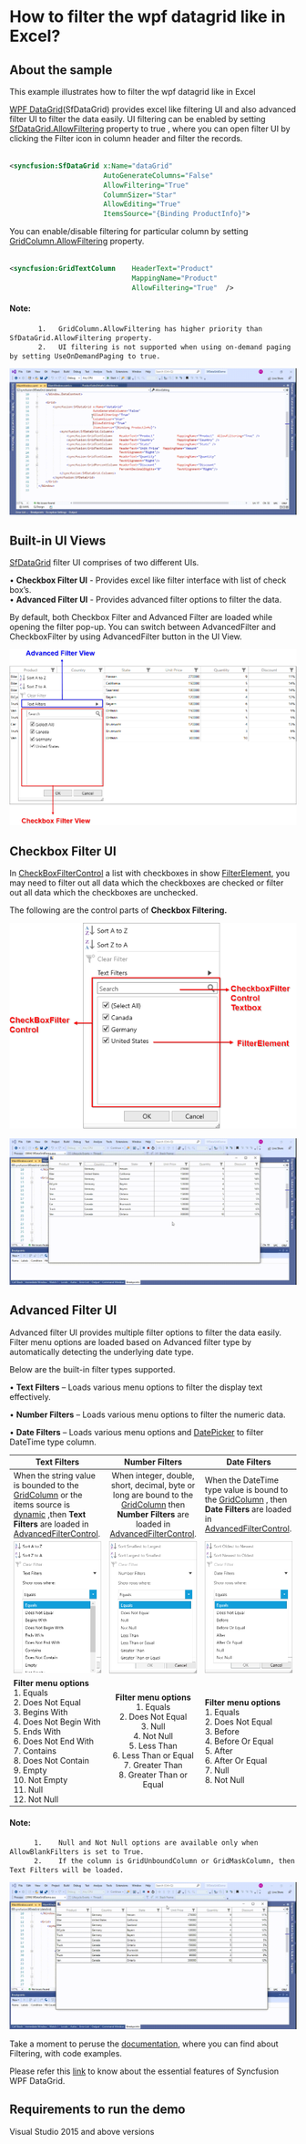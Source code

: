 # How to filter the wpf datagrid like in Excel?

## About the sample
This example illustrates how to filter the wpf datagrid like in Excel

[WPF DataGrid](https://www.syncfusion.com/wpf-ui-controls/datagrid)(SfDataGrid) provides excel like filtering UI and also advanced filter UI to filter the data easily. UI filtering can be enabled by setting [SfDataGrid.AllowFiltering](https://help.syncfusion.com/cr/wpf/Syncfusion.UI.Xaml.Grid.SfDataGrid.html#Syncfusion_UI_Xaml_Grid_SfDataGrid_AllowFiltering) property to true , where you can open filter UI by clicking the Filter icon in column header and filter the records.

```XML

<syncfusion:SfDataGrid x:Name="dataGrid"    
                       AutoGenerateColumns="False"
                       AllowFiltering="True"
                       ColumnSizer="Star"
                       AllowEditing="True"
                       ItemsSource="{Binding ProductInfo}">

```

You can enable/disable filtering for particular column by setting [GridColumn.AllowFiltering](https://help.syncfusion.com/cr/wpf/Syncfusion.UI.Xaml.Grid.GridColumn.html#Syncfusion_UI_Xaml_Grid_GridColumn_AllowFiltering) property.

```XML

<syncfusion:GridTextColumn    HeaderText="Product" 
                              MappingName="Product"  
                              AllowFiltering="True"  />

```
#### Note:
```    
       1.	GridColumn.AllowFiltering has higher priority than SfDataGrid.AllowFiltering property.
       2.	UI filtering is not supported when using on-demand paging by setting UseOnDemandPaging to true.
```

![Shows the filter applied in SfDataGrid](ExcelLikeFilter.gif)

## Built-in UI Views

[SfDataGrid](https://help.syncfusion.com/cr/wpf/Syncfusion.UI.Xaml.Grid.SfDataGrid.html) filter UI comprises of two different UIs.
        
•	**Checkbox Filter UI** - Provides excel like filter interface with list of check box’s.        
•	**Advanced Filter UI** - Provides advanced filter options to filter the data.

By default, both Checkbox Filter and Advanced Filter are loaded while opening the filter pop-up. You can switch between AdvancedFilter and CheckboxFilter by using AdvancedFilter button in the UI View.

![Displays the two UI views in SfDataGrid](ExcelFilterUIView.png)

## Checkbox Filter UI

In [CheckBoxFilterControl](https://help.syncfusion.com/cr/wpf/Syncfusion.UI.Xaml.Grid.CheckboxFilterControl.html) a list with checkboxes in show [FilterElement](https://help.syncfusion.com/cr/wpf/Syncfusion.UI.Xaml.Grid.FilterElement.html), you may need to filter out all data which the checkboxes are checked or filter out all data which the checkboxes are unchecked.

The following are the control parts of **Checkbox Filtering.**

![Control parts of Checkbox Filtering](CheckBoxFilterControl.png)

![CheckBoxFilter applied in SfDataGrid](CheckBoxFiltering.gif)

## Advanced Filter UI

Advanced filter UI provides multiple filter options to filter the data easily. Filter menu options are loaded based on Advanced filter type by automatically detecting the underlying date type.

Below are the built-in filter types supported.

•	**Text Filters** – Loads various menu options to filter the display text effectively.

•	**Number Filters** – Loads various menu options to filter the numeric data.

•	**Date Filters** – Loads various menu options and [DatePicker](https://docs.microsoft.com/en-us/dotnet/api/system.windows.controls.datepicker?redirectedfrom=MSDN&view=net-5.0) to filter DateTime type column.

|   Text Filters       	|   Number Filters  | Date Filters        |
| ----------------------|:-----------------:|---------------------|
| When the string value is bounded to the [GridColumn](https://help.syncfusion.com/cr/wpf/Syncfusion.UI.Xaml.Grid.GridColumn.html) or the items source is [dynamic](https://docs.microsoft.com/en-us/dotnet/csharp/language-reference/builtin-types/reference-types) ,then **Text Filters** are loaded in [AdvancedFilterControl](https://help.syncfusion.com/cr/wpf/Syncfusion.UI.Xaml.Grid.AdvancedFilterControl.html).|  When integer, double, short, decimal, byte or long are bound to the [GridColumn](https://help.syncfusion.com/cr/wpf/Syncfusion.UI.Xaml.Grid.GridColumn.html) then **Number Filters** are loaded in [AdvancedFilterControl](https://help.syncfusion.com/cr/wpf/Syncfusion.UI.Xaml.Grid.AdvancedFilterControl.html). | When the DateTime type value is bound to the [GridColumn](https://help.syncfusion.com/cr/wpf/Syncfusion.UI.Xaml.Grid.GridColumn.html) , then **Date Filters** are loaded in [AdvancedFilterControl](https://help.syncfusion.com/cr/wpf/Syncfusion.UI.Xaml.Grid.AdvancedFilterControl.html). |
|  ![Displays text filter](TextFilter.png) |  ![Displays number filter](NumberFilter.png) |  ![Displays date filter](DateFilter.png) |
|  **Filter menu options** <br> 1.	Equals <br>2.	Does Not Equal <br>3.	Begins With <br>4.	Does Not Begin With <br>5.	Ends With <br>6.	Does Not End With <br>7.	Contains <br>8.	Does Not Contain <br>9.	Empty <br>10.	Not Empty <br>11.	Null <br>12.	Not Null <br> |  **Filter menu options** <br>1. Equals <br>2. Does Not Equal <br>3. Null <br>4. Not Null <br>5. Less Than <br>6. Less Than or Equal <br>7. Greater Than <br>8. Greater Than or Equal  | **Filter menu options**   <br> 1. Equals <br> 2.	Does Not Equal <br> 3.	Before <br> 4.	Before Or Equal <br> 5.	After <br> 6.	After Or Equal <br> 7.	Null <br> 8.	Not Null |

#### Note:
``` 
      1.	Null and Not Null options are available only when AllowBlankFilters is set to True.
      2.	If the column is GridUnboundColumn or GridMaskColumn, then Text Filters will be loaded.
```
![AdvancedFiltering applied in SfDataGrid](AdvancedFiltering.gif)

Take a moment to peruse the [documentation](https://help.syncfusion.com/wpf/datagrid/filtering), where you can find about Filtering, with code examples.

Please refer this [link](https://www.syncfusion.com/wpf-ui-controls/datagrid) to know about the essential features of Syncfusion WPF DataGrid.

## Requirements to run the demo
Visual Studio 2015 and above versions
